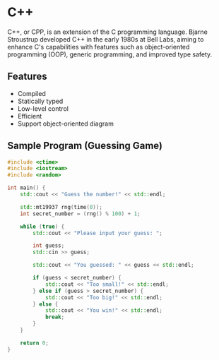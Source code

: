 # C++

C++, or CPP, is an extension of the C programming language. Bjarne Stroustrup
developed C++ in the early 1980s at Bell Labs, aiming to enhance C's
capabilities with features such as object-oriented programming (OOP), generic
programming, and improved type safety.

## Features

- Compiled
- Statically typed
- Low-level control
- Efficient
- Support object-oriented diagram

## Sample Program (Guessing Game)

```cpp
#include <ctime>
#include <iostream>
#include <random>

int main() {
    std::cout << "Guess the number!" << std::endl;

    std::mt19937 rng(time(0));
    int secret_number = (rng() % 100) + 1;

    while (true) {
        std::cout << "Please input your guess: ";

        int guess;
        std::cin >> guess;

        std::cout << "You guessed: " << guess << std::endl;

        if (guess < secret_number) {
            std::cout << "Too small!" << std::endl;
        } else if (guess > secret_number) {
            std::cout << "Too big!" << std::endl;
        } else {
            std::cout << "You win!" << std::endl;
            break;
        }
    }

    return 0;
}
```
